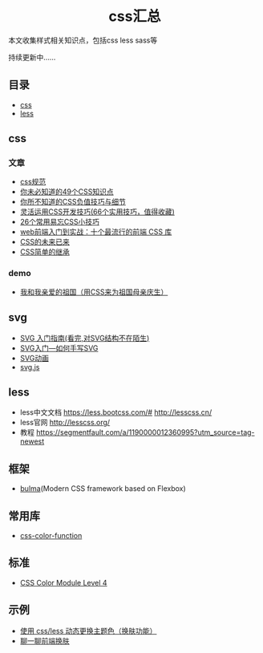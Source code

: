 <h1 align="center">css汇总</h1>

本文收集样式相关知识点，包括css less sass等

持续更新中……


## 目录

* [css](#css)
* [less](#less)

## css
 
### 文章
* [css规范](./css规范.md)
* [你未必知道的49个CSS知识点](https://juejin.im/post/5d3eca78e51d4561cb5dde12)
* [你所不知道的CSS负值技巧与细节](https://juejin.im/post/5d4b8707f265da03a65302bd)
* [灵活运用CSS开发技巧(66个实用技巧，值得收藏)](https://juejin.im/post/5d4d0ec651882549594e7293)
* [26个常用易忘CSS小技巧](https://juejin.im/post/5da3a357f265da5b6723ee1e)
* [web前端入门到实战：十个最流行的前端 CSS 库](https://www.toutiao.com/a6745325916328559107)
* [CSS的未来已来](https://juejin.im/post/5dcb9c126fb9a04aba52bdf4)
* [CSS简单的继承](https://juejin.im/post/5dcb89186fb9a04a752ba034)

### demo
* [我和我亲爱的祖国（用CSS来为祖国母亲庆生）](https://juejin.im/post/5d926c65f265da5b576bd4d6)

## svg
* [SVG 入门指南(看完,对SVG结构不在陌生)](https://juejin.im/post/5deee313518825121c330c8e)
* [SVG入门—如何手写SVG](https://juejin.im/post/5acd7c316fb9a028c813348d)
* [SVG动画](https://www.bestvist.com/p/43)
* [svg.js](https://github.com/svgdotjs/svg.js)


## less

- less中文文档  	https://less.bootcss.com/#     http://lesscss.cn/
- less官网   http://lesscss.org/
- 教程		https://segmentfault.com/a/1190000012360995?utm_source=tag-newest

## 框架
* [bulma](https://github.com/jgthms/bulma/)(Modern CSS framework based on Flexbox)


## 常用库
* [css-color-function](https://github.com/ianstormtaylor/css-color-function)


## 标准
* [CSS Color Module Level 4](https://drafts.csswg.org/css-color/#modifying-colors)

## 示例
* [使用 css/less 动态更换主题色（换肤功能）](https://www.cnblogs.com/leiting/p/11203383.html)
* [聊一聊前端换肤](https://juejin.im/post/5ca41617f265da3092006155)
